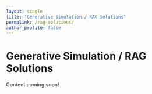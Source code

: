 ```yaml
---
layout: single
title: "Generative Simulation / RAG Solutions"
permalink: /rag-solutions/
author_profile: false
---
```

# Generative Simulation / RAG Solutions

Content coming soon!
